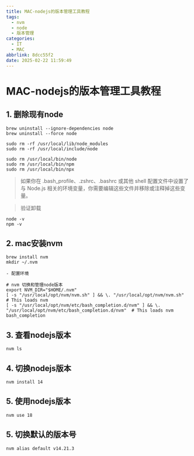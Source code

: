 ```yaml
---
title: MAC-nodejs的版本管理工具教程
tags:
  - nvm
  - node
  - 版本管理
categories:
  - IT
  - MAC
abbrlink: 8dcc55f2
date: 2025-02-22 11:59:49
---
```


# MAC-nodejs的版本管理工具教程

## 1. 删除现有node

```
brew uninstall --ignore-dependencies node 
brew uninstall --force node 

sudo rm -rf /usr/local/lib/node_modules
sudo rm -rf /usr/local/include/node

sudo rm /usr/local/bin/node
sudo rm /usr/local/bin/npm
sudo rm /usr/local/bin/npx
```

> 如果你在 .bash_profile、.zshrc、.bashrc 或其他 shell 配置文件中设置了与 Node.js 相关的环境变量，你需要编辑这些文件并移除或注释掉这些变量。

> 验证卸载

```
node -v
npm -v
```

## 2. mac安装nvm

```shell
brew install nvm
mkdir ~/.nvm

- 配置环境

# nvm 切换和管理node版本
export NVM_DIR="$HOME/.nvm"
[ -s "/usr/local/opt/nvm/nvm.sh" ] && \. "/usr/local/opt/nvm/nvm.sh"  # This loads nvm
[ -s "/usr/local/opt/nvm/etc/bash_completion.d/nvm" ] && \. "/usr/local/opt/nvm/etc/bash_completion.d/nvm"  # This loads nvm bash_completion
```

## 3. 查看nodejs版本

```shell
nvm ls
```

## 4. 切换nodejs版本

```shell
nvm install 14
```

## 5. 使用nodejs版本

```shell
nvm use 18
```

## 5. 切换默认的版本号

```shell
nvm alias default v14.21.3   
```


